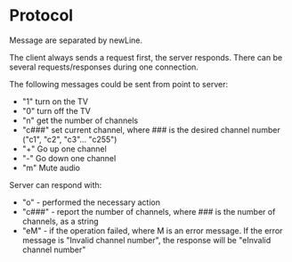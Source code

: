 # Protocol

Message are separated by newLine.

The client always sends a request first, the server responds.
There can be several requests/responses during one connection.

The following messages could be sent from point to server:
* "1" turn on the TV
* "0" turn off the TV
* "n" get the number of channels
* "c###" set current channel, where ### is the desired channel number ("c1", "c2", "c3"... "c255")
* "+" Go up one channel
* "-" Go down one channel
* "m" Mute audio

Server can respond with:
* "o" - performed the necessary action
* "c###" - report the number of channels, where ### is the number of channels, as a string
* "eM" - if the operation failed, where M is an error message. If the error message is 
  "Invalid channel number", the response will be "eInvalid channel number"